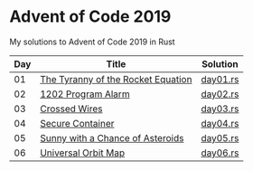 # Advent of Code 2019

My solutions to Advent of Code 2019 in Rust

| Day | Title | Solution |
|-----|-------|----------|
| 01 | [The Tyranny of the Rocket Equation](https://adventofcode.com/2019/day/1)    | [day01.rs](src/solutions/day01.rs) |
| 02 | [1202 Program Alarm](https://adventofcode.com/2019/day/2)                    | [day02.rs](src/solutions/day02.rs) |
| 03 | [Crossed Wires](https://adventofcode.com/2019/day/3)                         | [day03.rs](src/solutions/day03.rs) |
| 04 | [Secure Container](https://adventofcode.com/2019/day/4)                      | [day04.rs](src/solutions/day04.rs) |
| 05 | [Sunny with a Chance of Asteroids](https://adventofcode.com/2019/day/5)      | [day05.rs](src/solutions/day05.rs) |
| 06 | [Universal Orbit Map](https://adventofcode.com/2019/day/6)                   | [day06.rs](src/solutions/day06.rs) |
